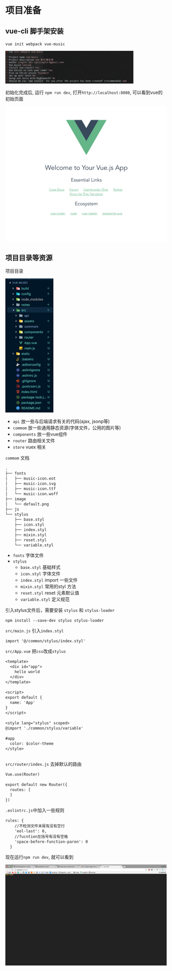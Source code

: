 # 项目准备


## vue-cli 脚手架安装

`vue init webpack vue-music`

<img src="./img/1.1_1.png" width="400">

初始化完成后, 运行 `npm run dev`, 打开`http://localhost:8080`, 可以看到vue的初始页面


<img src="./img/1.1_2.png" width="600">

## 项目目录等资源

项目目录

<img src="./img/1.1_3.png" width="150">

* `api` 放一些与后端请求有关的代码(ajax, jsonp等)
* `commom` 放一些通用静态资源(字体文件，公用的图片等)
* `components` 放一些vue组件
* `router` 路由相关文件
* `store` vuex 相关


`commom` 文档 

```
.
├── fonts
│   ├── music-icon.eot
│   ├── music-icon.svg
│   ├── music-icon.ttf
│   └── music-icon.woff
├── image
│   └── default.png
├── js
└── stylus
    ├── base.styl
    ├── icon.styl
    ├── index.styl
    ├── mixin.styl
    ├── reset.styl
    └── variable.styl
```

* `fonts` 字体文件
* `stylus`
	* `base.styl` 基础样式
	* `icon.styl` 字体文件
	* `index.styl`  import 一些文件
	* `mixin.styl` 常用的styl 方法
	* `reset.styl` reset 元素默认值
	* `variable.styl` 定义规范

引入stylus文件后，需要安装 `stylus` 和 `stylus-loader`

```
npm install --save-dev stylus stylus-loader   
```

`src/main.js` 引入`index.styl`

```
import '@/common/stylus/index.styl'
```

`src/App.vue` 把`css`改成`stylus`

```
<template>
  <div id="app">
    hello world
  </div>
</template>

<script>
export default {
  name: 'App'
}
</script>

<style lang="stylus" scoped>
@import './common/stylus/variable'

#app
  color: $color-theme
</style>


```

`src/router/index.js` 去掉默认的路由

```
Vue.use(Router)

export default new Router({
  routes: [
  ]
})

```
`.eslintrc.js`中加入一些规则

```
rules: {
    //不检测文件末尾有没有空行
    'eol-last': 0,
    //fucntion左括号有没有空格
    'space-before-function-paren': 0
  }
```


现在运行`npm run dev`, 就可以看到

![](./img/1.1_4.png)
